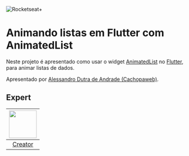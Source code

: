 <img src="https://drive.google.com/uc?id=1XPWLjUo2-j8iGw07ALcxu7oqJ3nkl2Ho" alt="Rocketseat+"/>

# Animando listas em Flutter com AnimatedList

Neste projeto é apresentado como usar o widget [AnimatedList][3] no [Flutter][2], para animar listas de dados.

Apresentado por [Alessandro Dutra de Andrade (Cachopaweb)][1].

## Expert

| [<img src="https://github.com/cachopaweb.png" width="75px;"/>][1] |
| :-: |
|[Creator][1]|


[1]: https://github.com/cachopaweb
[2]: https://flutter.dev/
[3]: https://api.flutter.dev/flutter/widgets/AnimatedList-class.html